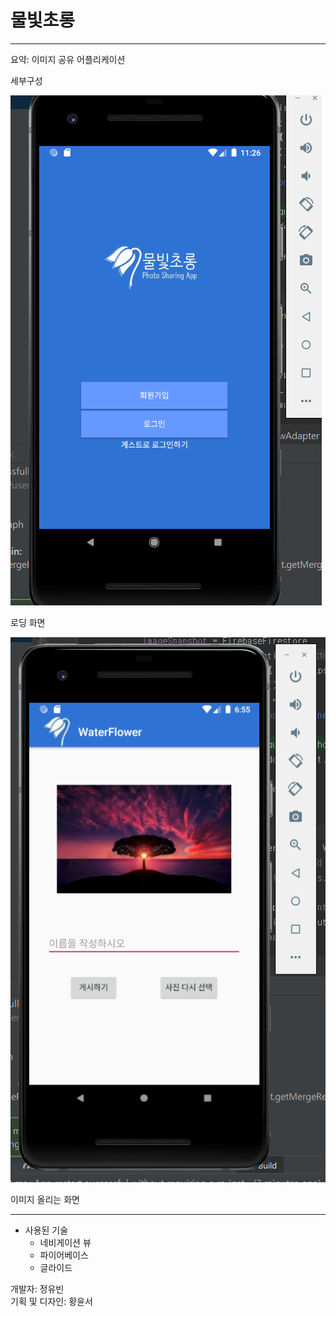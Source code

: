 # 물빛초롱  
---
요약: 이미지 공유 어플리케이션  

세부구성  

![Loading](./image/aa.PNG)

로딩 화면  

![Loading](./image/h.PNG)

이미지 올리는 화면  

---
- 사용된 기술  
  - 네비게이션 뷰
  - 파이어베이스  
  - 글라이드  
   
   
 개발자: 정유빈  
 기획 및 디자인: 황윤서  
